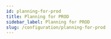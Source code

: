 ```yaml
---
id: planning-for-prod
title: Planning for PROD
sidebar_label: Planning for PROD
slug: /configuration/planning-for-prod
---
```

